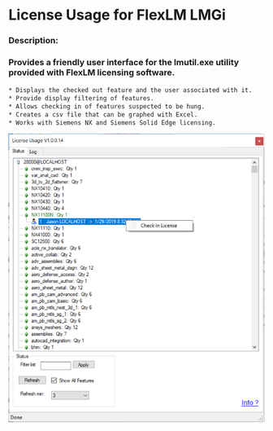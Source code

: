 # License Usage for FlexLM          LMGi
### Description:
### Provides a friendly user interface for the lmutil.exe utility provided with FlexLM licensing software.

    * Displays the checked out feature and the user associated with it.
    * Provide display filtering of features.
    * Allows checking in of features suspected to be hung.
    * Creates a csv file that can be graphed with Excel.
    * Works with Siemens NX and Siemens Solid Edge licensing. 

![Sample](https://github.com/LMGiJason/License_Usage_for_FlexLM/blob/master/LicenseUsage.PNG)
